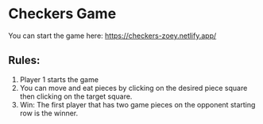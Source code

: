 # Checkers Game
You can start the game here: https://checkers-zoey.netlify.app/
## Rules:
1) Player 1 starts the game
2) You can move and eat pieces by clicking on the desired piece square then clicking on the target square.
3) Win: The first player that has two game pieces on the opponent starting row is the winner.

